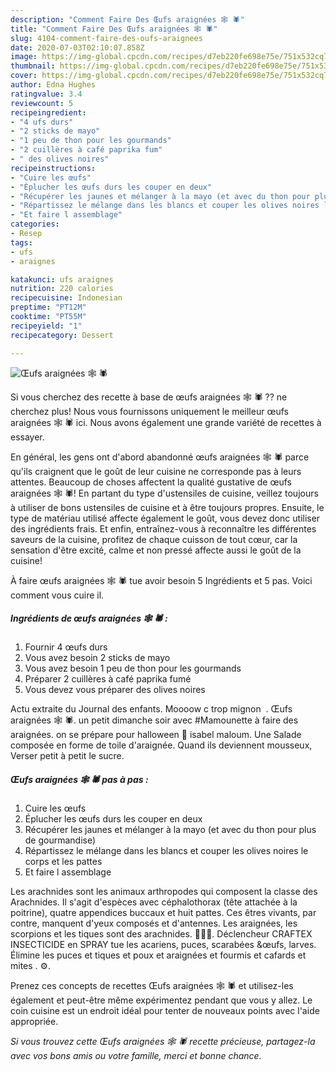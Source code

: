 ```yaml
---
description: "Comment Faire Des Œufs araignées 🕸 🕷️"
title: "Comment Faire Des Œufs araignées 🕸 🕷️"
slug: 4104-comment-faire-des-oufs-araignees
date: 2020-07-03T02:10:07.858Z
image: https://img-global.cpcdn.com/recipes/d7eb220fe698e75e/751x532cq70/oeufs-araignees-🕸-🕷️-photo-principale-de-la-recette.jpg
thumbnail: https://img-global.cpcdn.com/recipes/d7eb220fe698e75e/751x532cq70/oeufs-araignees-🕸-🕷️-photo-principale-de-la-recette.jpg
cover: https://img-global.cpcdn.com/recipes/d7eb220fe698e75e/751x532cq70/oeufs-araignees-🕸-🕷️-photo-principale-de-la-recette.jpg
author: Edna Hughes
ratingvalue: 3.4
reviewcount: 5
recipeingredient:
- "4 ufs durs"
- "2 sticks de mayo"
- "1 peu de thon pour les gourmands"
- "2 cuillères à café paprika fum"
- " des olives noires"
recipeinstructions:
- "Cuire les œufs"
- "Éplucher les œufs durs les couper en deux"
- "Récupérer les jaunes et mélanger à la mayo (et avec du thon pour plus de gourmandise)"
- "Répartissez le mélange dans les blancs et couper les olives noires le corps et les pattes"
- "Et faire l assemblage"
categories:
- Resep
tags:
- ufs
- araignes

katakunci: ufs araignes 
nutrition: 220 calories
recipecuisine: Indonesian
preptime: "PT12M"
cooktime: "PT55M"
recipeyield: "1"
recipecategory: Dessert

---
```



![Œufs araignées 🕸 🕷️](https://img-global.cpcdn.com/recipes/d7eb220fe698e75e/751x532cq70/oeufs-araignees-🕸-🕷️-photo-principale-de-la-recette.jpg)

Si vous cherchez des recette à base de œufs araignées 🕸 🕷️ ?? ne cherchez plus! Nous vous fournissons uniquement le meilleur œufs araignées 🕸 🕷️ ici. Nous avons également une grande variété de recettes à essayer.

En général, les gens ont d'abord abandonné œufs araignées 🕸 🕷️ parce qu'ils craignent que le goût de leur cuisine ne corresponde pas à leurs attentes. Beaucoup de choses affectent la qualité gustative de œufs araignées 🕸 🕷️! En partant du type d'ustensiles de cuisine, veillez toujours à utiliser de bons ustensiles de cuisine et à être toujours propres. Ensuite, le type de matériau utilisé affecte également le goût, vous devez donc utiliser des ingrédients frais. Et enfin, entraînez-vous à reconnaître les différentes saveurs de la cuisine, profitez de chaque cuisson de tout cœur, car la sensation d'être excité, calme et non pressé affecte aussi le goût de la cuisine!

<!--inarticleads1-->

À faire œufs araignées 🕸 🕷️ tue avoir besoin 5 Ingrédients et 5 pas. Voici comment vous cuire il.

##### Ingrédients de œufs araignées 🕸 🕷️ :

1. Fournir 4 œufs durs
1. Vous avez besoin 2 sticks de mayo
1. Vous avez besoin 1 peu de thon pour les gourmands
1. Préparer 2 cuillères à café paprika fumé
1. Vous devez vous préparer  des olives noires


Actu extraite du Journal des enfants. Moooow c trop mignon ️ ️. Œufs araignées 🕸 🕷️. un petit dimanche soir avec #Mamounette à faire des araignées. on se prépare pour halloween 🦇 isabel maloum. Une Salade composée en forme de toile d&#39;araignée. Quand ils deviennent mousseux, Verser petit à petit le sucre. 

<!--inarticleads2-->

##### Œufs araignées 🕸 🕷️ pas à pas :

1. Cuire les œufs
1. Éplucher les œufs durs les couper en deux
1. Récupérer les jaunes et mélanger à la mayo (et avec du thon pour plus de gourmandise)
1. Répartissez le mélange dans les blancs et couper les olives noires le corps et les pattes
1. Et faire l assemblage


Les arachnides sont les animaux arthropodes qui composent la classe des Arachnides. Il s&#39;agit d&#39;espèces avec céphalothorax (tête attachée à la poitrine), quatre appendices buccaux et huit pattes. Ces êtres vivants, par contre, manquent d&#39;yeux composés et d&#39;antennes. Les araignées, les scorpions et les tiques sont des arachnides. 👷🏽‍♀️. Déclencheur CRAFTEX INSECTICIDE en SPRAY tue les acariens, puces, scarabées &amp;œufs, larves. Élimine les puces et tiques et poux et araignées et fourmis et cafards et mites . ⚙️. 

<!--inarticleads1-->

<p>
Prenez ces concepts de recettes Œufs araignées 🕸 🕷️ et utilisez-les également et peut-être même expérimentez pendant que vous y allez. Le coin cuisine est un endroit idéal pour tenter de nouveaux points avec l'aide appropriée.
</p>

<p>
<i>Si vous trouvez cette Œufs araignées 🕸 🕷️ recette précieuse, partagez-la avec vos bons amis ou votre famille, merci et bonne chance.</i>
</p>
